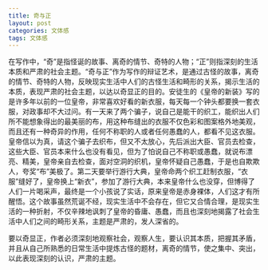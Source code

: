 ```yaml
---
title: 奇与正
layout: post
categories: 文体感
tags: 文体感
---
```


在写作中，“奇”是指怪诞的故事、离奇的情节、奇特的人物；“正”则指深刻的生活本质和严肃的社会主题。“奇与正”作为写作的辩证艺术，是通过古怪的故事，离奇的情节、奇特的人物，反映现实生活中人们的古怪生活和畸形的关系，揭示生活的本质，表现严肃的社会主题，以达以奇显正的目的。安徒生的《皇帝的新装》写的是许多年以前的一位皇帝，非常喜欢好看的新衣服，每天每一个钟头都要换一套衣服，对政事却不大过问。有一天来了两个骗子，说自己是能干的织工，能织出人们所不能想象得出的最美丽的布，用这种布缝出的衣服不仅色彩和图案格外地美观，而且还有一种奇异的作用，任何不称职的人或者任何愚蠢的人，都看不见这衣服。皇帝信以为真，请这个骗子去织布，但又不太放心，先后派出大臣、官员去检查，这些大臣、官员本来什么也没有看见，但为了怕说自己不称职或愚蠢，就说布漂亮、精美，皇帝亲自去检查，面对空洞的织机，皇帝怀疑自己愚蠢，于是也自欺欺人，夸奖“布”美极了。第二天要举行游行大典，皇帝命两个织工赶制衣服，“衣服”缝好了，皇帝换上“新衣”，参加了游行大典，本来皇帝什么也没穿，但博得了人们一片喝采声，最终是一个小孩说了实话，原来皇帝是赤身裸体，人们这才有所醒悟。这个故事虽然荒诞不经，现实生活中不会存在，但它又合情合理，是现实生活的一种折射，不仅辛辣地讽刺了皇帝的昏庸、愚蠢，而且也深刻地揭露了社会生活中人们之间的畸形关系，主题是严肃的，发人深省的。

要以奇显正，作者必须深刻地观察社会，观察人生，要认识其本质，把握其矛盾，并且从自己所熟悉的日常生活中提炼古怪的题材，离奇的情节，使之集中、突出，以此表现深刻的认识，严肃的主题。 